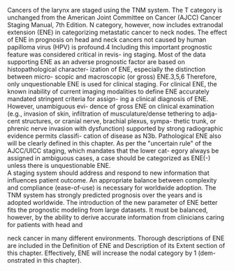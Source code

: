 Cancers of the larynx are staged using the TNM system. The
T category is unchanged from the American Joint Committee
on Cancer (AJCC) Cancer Staging Manual, 7th Edition. N
category, however, now includes extranodal extension (ENE)
in categorizing metastatic cancer to neck nodes. The effect of
ENE in prognosis on head and neck cancers not caused by
human papilloma virus (HPV) is profound.4 Including this
important prognostic feature was considered critical in revis-
ing staging. Most of the data supporting ENE as an adverse
prognostic factor are based on histopathological character-
ization of ENE, especially the distinction between micro-
scopic and macroscopic (or gross) ENE.3,5,6 Therefore, only
unquestionable ENE is used for clinical staging. For clinical
ENE, the known inability of current imaging modalities to
define ENE accurately mandated stringent criteria for assign-
ing a clinical diagnosis of ENE. However, unambiguous evi-
dence of gross ENE on clinical examination (e.g., invasion
of skin, infiltration of musculature/dense tethering to adja-
cent structures, or cranial nerve, brachial plexus, sympa-
thetic trunk, or phrenic nerve invasion with dysfunction)
supported by strong radiographic evidence permits classifi-
cation of disease as N3b. Pathological ENE also will be
clearly defined in this chapter. As per the "uncertain rule" of
the AJCC/UICC staging, which mandates that the lower cat-
egory always be assigned in ambiguous cases, a case should
be categorized as ENE(-) unless there is unquestionable
ENE.  
A staging system should address and respond to new
information that influences patient outcome. An appropriate
balance between complexity and compliance (ease-of-use) is
necessary for worldwide adoption. The TNM system has
strongly predicted prognosis over the years and is adopted
worldwide. The introduction of the new parameter of ENE
better fits the prognostic modeling from large datasets. It
must be balanced, however, by the ability to derive accurate
information from clinicians caring for patients with head and  
<!-- PageBreak -->  
<!-- PageNumber="151" -->
<!-- PageHeader="13 Larynx" -->  
neck cancer in many different environments. Thorough
descriptions of ENE are included in the Definition of ENE
and Description of its Extent section of this chapter.
Effectively, ENE will increase the nodal category by 1 (dem-
onstrated in this chapter).